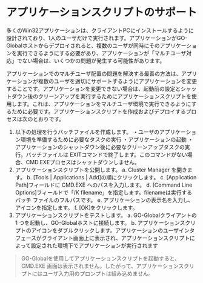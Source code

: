 # アプリケーションスクリプトのサポート

多くのWin32アプリケーションは、クライアントPCにインストールするように設計されており、1人のユーザだけで実行されます。アプリケーションがGO-Globalホストからデプロイされると、複数のユーザが同時にそのアプリケーションを実行できるようにする必要があり、アプリケーションが「マルチユーザ対応」でない場合は、いくつかの問題が発生する可能性があります。

アプリケーションでのマルチユーザ配置の問題を解決する最善の方法は、アプリケーションが複数のユーザを適切にサポートするようにアプリケーションを変更することです。アプリケーションを変更できない場合は、起動前の設定とシャットダウン後のクリーンアップを実行するためにアプリケーションスクリプトを使用します。これは、アプリケーションをマルチユーザ環境で実行できるようにするために必要です。アプリケーションスクリプトを作成およびデプロイするプロセスは次のとおりです。

1. 以下の処理を行うバッチファイルを作成します。 ・ユーザのアプリケーション環境を準備するために必要なタスクの実行 ・アプリケーションの起動 ・アプリケーションのシャットダウン後に必要なクリーンアップタスクの実行。バッチファイルは EXITコマンドで終了します。このコマンドがない場合、CMD.EXEプロセスはシャットダウンしません。
2. アプリケーションスクリプトを公開します。 a. Cluster Manager を開きます。 b. [Tools | Applications | Add]の順にクリックします。 c. [Application Path]フィールドに CMD.EXE へのパスを入力します。 d. [Command Line Options]フィールドで「/K filename」を指定します。filenameは実行するバッチ ファイルのフルパスです。 e. アプリケーションの表示名を入力し、アイコンを指定します。 f. [OK]をクリックします。
3. アプリケーションスクリプトをテストします。 a. GO-Globalクライアントの 1 つを起動し、GO-Globalホストに接続します。 b. アプリケーションスクリプトのアイコンをダブルクリックします。アプリケーションのユーザインタフェースがクライアント画面上に表示され、アプリケーションスクリプトによって設定された環境下でアプリケーションが実行されます

>GO-Globalを使用してアプリケーションスクリプトを起動すると、CMD.EXE 画面は表示されません。したがって、アプリケーションスクリプトにはユーザ入力用のプロンプトは組み込めません。

